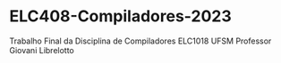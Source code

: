 # ELC408-Compiladores-2023
Trabalho Final da Disciplina de Compiladores ELC1018 UFSM Professor Giovani Librelotto
